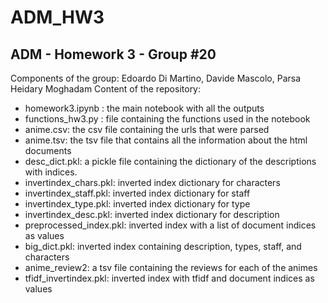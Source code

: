 # ADM_HW3

## ADM - Homework 3 - Group #20

Components of the group: Edoardo Di Martino, Davide Mascolo, Parsa Heidary Moghadam
Content of the repository:

- homework3.ipynb : the main notebook with all the outputs
- functions_hw3.py : file containing the functions used in the notebook
- anime.csv: the csv file containing the urls that were parsed 
- anime.tsv: the tsv file that contains all the information about the html documents
- desc_dict.pkl: a pickle file containing the dictionary of the descriptions with indices.
- invertindex_chars.pkl: inverted index dictionary for characters
- invertindex_staff.pkl: inverted index dictionary for staff
- invertindex_type.pkl: inverted index dictionary for type
- invertindex_desc.pkl: inverted index dictionary for description
- preprocessed_index.pkl: inverted index with a list of document indices as values
- big_dict.pkl: inverted index containing description, types, staff, and characters
- anime_review2: a tsv file containing the reviews for each of the animes
- tfidf_invertindex.pkl: inverted index with tfidf and document indices as values
